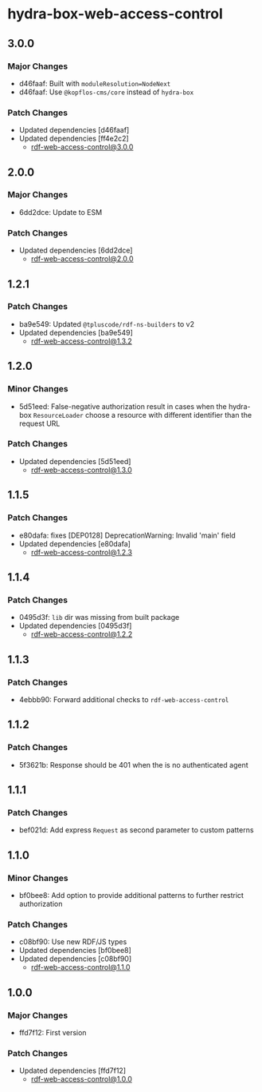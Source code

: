 # hydra-box-web-access-control

## 3.0.0

### Major Changes

- d46faaf: Built with `moduleResolution=NodeNext`
- d46faaf: Use `@kopflos-cms/core` instead of `hydra-box`

### Patch Changes

- Updated dependencies [d46faaf]
- Updated dependencies [ff4e2c2]
  - rdf-web-access-control@3.0.0

## 2.0.0

### Major Changes

- 6dd2dce: Update to ESM

### Patch Changes

- Updated dependencies [6dd2dce]
  - rdf-web-access-control@2.0.0

## 1.2.1

### Patch Changes

- ba9e549: Updated `@tpluscode/rdf-ns-builders` to v2
- Updated dependencies [ba9e549]
  - rdf-web-access-control@1.3.2

## 1.2.0

### Minor Changes

- 5d51eed: False-negative authorization result in cases when the hydra-box `ResourceLoader` choose a resource with different identifier than the request URL

### Patch Changes

- Updated dependencies [5d51eed]
  - rdf-web-access-control@1.3.0

## 1.1.5

### Patch Changes

- e80dafa: fixes [DEP0128] DeprecationWarning: Invalid 'main' field
- Updated dependencies [e80dafa]
  - rdf-web-access-control@1.2.3

## 1.1.4

### Patch Changes

- 0495d3f: `lib` dir was missing from built package
- Updated dependencies [0495d3f]
  - rdf-web-access-control@1.2.2

## 1.1.3

### Patch Changes

- 4ebbb90: Forward additional checks to `rdf-web-access-control`

## 1.1.2

### Patch Changes

- 5f3621b: Response should be 401 when the is no authenticated agent

## 1.1.1

### Patch Changes

- bef021d: Add express `Request` as second parameter to custom patterns

## 1.1.0

### Minor Changes

- bf0bee8: Add option to provide additional patterns to further restrict authorization

### Patch Changes

- c08bf90: Use new RDF/JS types
- Updated dependencies [bf0bee8]
- Updated dependencies [c08bf90]
  - rdf-web-access-control@1.1.0

## 1.0.0

### Major Changes

- ffd7f12: First version

### Patch Changes

- Updated dependencies [ffd7f12]
  - rdf-web-access-control@1.0.0
